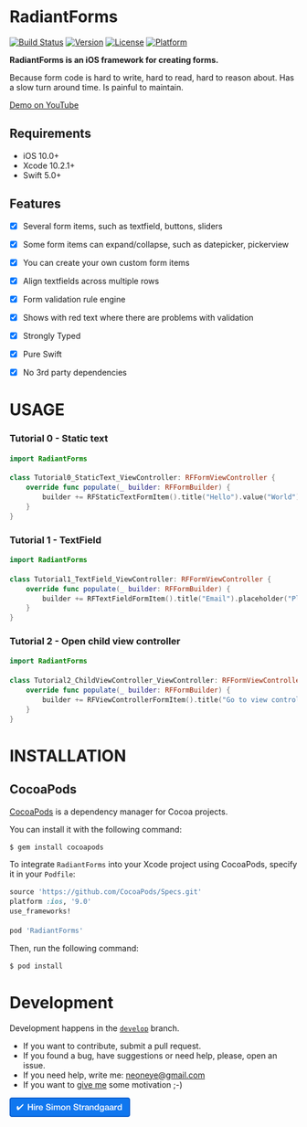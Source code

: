 # RadiantForms

[![Build Status](https://travis-ci.org/radiantkit/radiantforms-ios.svg?branch=master)](https://travis-ci.org/radiantkit/radiantforms-ios)
[![Version](https://img.shields.io/cocoapods/v/RadiantForms.svg?style=flat)](http://cocoapods.org/pods/RadiantForms)
[![License](https://img.shields.io/cocoapods/l/RadiantForms.svg?style=flat)](http://cocoapods.org/pods/RadiantForms)
[![Platform](https://img.shields.io/cocoapods/p/RadiantForms.svg?style=flat)](http://cocoapods.org/pods/RadiantForms)

**RadiantForms is an iOS framework for creating forms.**

Because form code is hard to write, hard to read, hard to reason about. Has a slow turn around time. Is painful to maintain.

[Demo on YouTube](https://youtu.be/PKbVJ91uQdA)


## Requirements

- iOS 10.0+
- Xcode 10.2.1+
- Swift 5.0+


## Features

- [x] Several form items, such as textfield, buttons, sliders
- [x] Some form items can expand/collapse, such as datepicker, pickerview
- [x] You can create your own custom form items
- [x] Align textfields across multiple rows
- [x] Form validation rule engine
- [x] Shows with red text where there are problems with validation
- [x] Strongly Typed
- [x] Pure Swift
- [x] No 3rd party dependencies


# USAGE

### Tutorial 0 - Static text

```swift
import RadiantForms

class Tutorial0_StaticText_ViewController: RFFormViewController {
	override func populate(_ builder: RFFormBuilder) {
		builder += RFStaticTextFormItem().title("Hello").value("World")
	}
}
```

### Tutorial 1 - TextField

```swift
import RadiantForms

class Tutorial1_TextField_ViewController: RFFormViewController {
	override func populate(_ builder: RFFormBuilder) {
		builder += RFTextFieldFormItem().title("Email").placeholder("Please specify").keyboardType(.emailAddress)
	}
}
```

### Tutorial 2 - Open child view controller

```swift
import RadiantForms

class Tutorial2_ChildViewController_ViewController: RFFormViewController {
	override func populate(_ builder: RFFormBuilder) {
		builder += RFViewControllerFormItem().title("Go to view controller").viewController(FirstViewController.self)
	}
}
```


# INSTALLATION

## CocoaPods

[CocoaPods](http://cocoapods.org) is a dependency manager for Cocoa projects.

You can install it with the following command:

```bash
$ gem install cocoapods
```

To integrate `RadiantForms` into your Xcode project using CocoaPods, specify it in your `Podfile`:

```ruby
source 'https://github.com/CocoaPods/Specs.git'
platform :ios, '9.0'
use_frameworks!

pod 'RadiantForms'
```

Then, run the following command:

```bash
$ pod install
```

# Development

Development happens in the [`develop`](https://github.com/radiantkit/radiantforms-ios/tree/develop) branch.

- If you want to contribute, submit a pull request.
- If you found a bug, have suggestions or need help, please, open an issue.
- If you need help, write me: neoneye@gmail.com
- If you want to [give me](https://www.paypal.me/SimonStrandgaard) some motivation ;-)


<a href="mailto:neoneye@gmail.com?subject=Hire Simon Strandgaard">
<img src="readme_assets/hire_simon_strandgaard@2x.png" width="211" height="34"></a>

